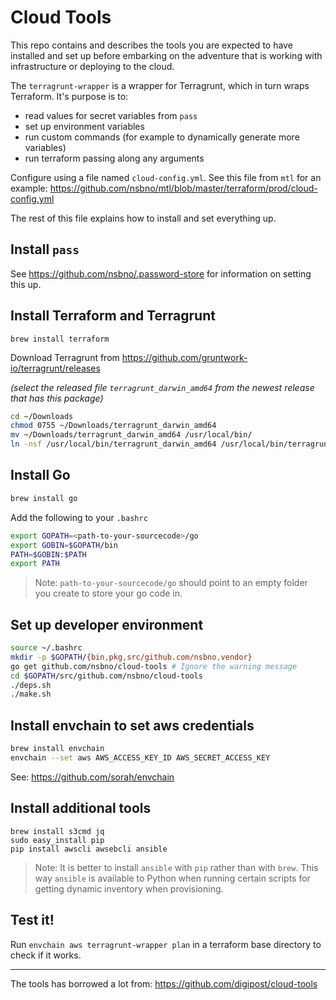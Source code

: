 # Cloud Tools

This repo contains and describes the tools you are expected to have installed and set up before embarking on the adventure that is working with infrastructure or deploying to the cloud.

The `terragrunt-wrapper` is a wrapper for Terragrunt, which in turn wraps Terraform. It's purpose is to:

- read values for secret variables from `pass`
- set up environment variables
- run custom commands (for example to dynamically generate more variables)
- run terraform passing along any arguments

Configure using a file named `cloud-config.yml`. See this file from `mtl` for an example: https://github.com/nsbno/mtl/blob/master/terraform/prod/cloud-config.yml

The rest of this file explains how to install and set everything up.


## Install `pass`

See https://github.com/nsbno/.password-store for information on setting this up.


## Install Terraform and Terragrunt

```
brew install terraform
```

Download Terragrunt from https://github.com/gruntwork-io/terragrunt/releases

_(select the released file `terragrunt_darwin_amd64` from the newest release that has this package)_

```bash
cd ~/Downloads
chmod 0755 ~/Downloads/terragrunt_darwin_amd64
mv ~/Downloads/terragrunt_darwin_amd64 /usr/local/bin/
ln -nsf /usr/local/bin/terragrunt_darwin_amd64 /usr/local/bin/terragrunt

```


## Install Go

```bash
brew install go
```

Add the following to your `.bashrc`

```bash
export GOPATH=<path-to-your-sourcecode>/go
export GOBIN=$GOPATH/bin
PATH=$GOBIN:$PATH
export PATH
```

> Note: `path-to-your-sourcecode/go` should point to an empty folder you create to store your go code in.


## Set up developer environment

```bash
source ~/.bashrc
mkdir -p $GOPATH/{bin,pkg,src/github.com/nsbno,vendor}
go get github.com/nsbno/cloud-tools # Ignore the warning message
cd $GOPATH/src/github.com/nsbno/cloud-tools
./deps.sh
./make.sh
```


## Install envchain to set aws credentials

```bash
brew install envchain
envchain --set aws AWS_ACCESS_KEY_ID AWS_SECRET_ACCESS_KEY
```
See: https://github.com/sorah/envchain


## Install additional tools

```
brew install s3cmd jq
sudo easy_install pip
pip install awscli awsebcli ansible
```

> Note: It is better to install `ansible` with `pip` rather than with `brew`. This way `ansible` is available to Python when running certain scripts for getting dynamic inventory when provisioning.

## Test it!

Run `envchain aws terragrunt-wrapper plan` in a terraform base directory to check if it works.


---
The tools has borrowed a lot from: https://github.com/digipost/cloud-tools
